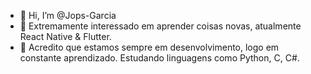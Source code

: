 - 👋 Hi, I’m @Jops-Garcia
- 👀 Extremamente interessado em aprender coisas novas, atualmente React Native & Flutter.
- 🌱 Acredito que estamos sempre em desenvolvimento, logo em constante aprendizado. Estudando linguagens como Python, C, C#.


<!---
Jops-Garcia/Jops-Garcia is a ✨ special ✨ repository because its `README.md` (this file) appears on your GitHub profile.
You can click the Preview link to take a look at your changes.
--->

